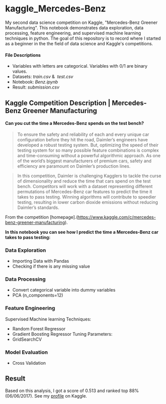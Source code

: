 # kaggle_Mercedes-Benz
My second data science competition on Kaggle, "Mercedes-Benz Greener Manufacturing". This notebook demonstrates data exploration, data processing, feature engineering, and supervised machine learning techniques in python.
The goal of this repository is to record where I started as a beginner in the the field of data science and Kaggle's competitions.

#### File Descriptions 
* Variables with letters are categorical. Variables with 0/1 are binary values.
* Datasets: *train.csv* &  *test.csv*
* Notebook: *Benz.ipynb*
* Result: *submission.csv*


## Kaggle Competition Description | Mercedes-Benz Greener Manufacturing
#### Can you cut the time a Mercedes-Benz spends on the test bench?

> To ensure the safety and reliability of each and every unique car configuration before they hit the road, Daimler’s engineers have developed a robust testing system. But, optimizing the speed of their testing system for so many possible feature combinations is complex and time-consuming without a powerful algorithmic approach. As one of the world’s biggest manufacturers of premium cars, safety and efficiency are paramount on Daimler’s production lines.

> In this competition, Daimler is challenging Kagglers to tackle the curse of dimensionality and reduce the time that cars spend on the test bench. Competitors will work with a dataset representing different permutations of Mercedes-Benz car features to predict the time it takes to pass testing. Winning algorithms will contribute to speedier testing, resulting in lower carbon dioxide emissions without reducing Daimler’s standards.

From the competition [homepage].(https://www.kaggle.com/c/mercedes-benz-greener-manufacturing).

**In this notebook you can see how I predict the time a Mercedes-Benz car takes to pass testing:**

### Data Exploration 
* Importing Data with Pandas
* Checking if there is any missing value 

### Data Processing 
* Convert categorical variable into dummy variables
* PCA (n_components=12)

### Feature Engineering 
Supervised Machine learning Techniques:
* Random Forest Regressor 
* Gradient Boosting Regressor
Tuning Parameters:
* GridSearchCV

### Model Evaluation 
* Cross Validation


## Result 
Based on this analysis, I got a score of 0.513 and ranked top 88% (06/06/2017). 
See my [profile](https://www.kaggle.com/chingchen) on Kaggle. 

